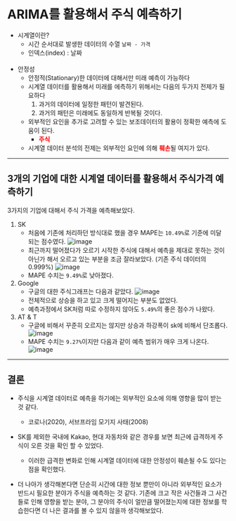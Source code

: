 # ARIMA를 활용해서 주식 예측하기

- 시계열이란?
    - 시간 순서대로 발생한 데이터의 수열 ```날짜 - 가격```
    - 인덱스(index) : 날짜
    <br>  
- 안정성
    - 안정적(Stationary)한 데이터에 대해서만 미래 예측이 가능하다 
    - 시계열 데이터를 활용해서 미래를 에측하기 위해서는 다음의 두가지 전제가 필요하다
        1. 과거의 데이터에 일정한 패턴이 발견된다.
        2. 과거의 패턴은 미래에도 동일하게 반복될 것이다.
    - 외부적인 요인을 추가로 고려할 수 있는 보조데이터의 활용이 정확한 예측에 도움이 된다.
        - <font color='red'>**주식**</font>
    - 시계열 데이터 분석의 전제는 외부적인 요인에 의해 <font color='red'>**훼손**</font>될 여지가 있다.
    
---

## 3개의 기업에 대한 시계열 데이터를 활용해서 주식가격 예측하기

3가지의 기업에 대해서 주식 가격을 예측해보았다.
1. SK
    - 처음에 기존에 처리하던 방식대로 했을 경우 MAPE는 ```10.49%```로 기준에 미달 되는 점수였다.
        ![image](https://user-images.githubusercontent.com/48716219/90117614-22fa1580-dd92-11ea-97cc-641a49311820.png)
    - 최근까지 떨어졌다가 오르기 시작한 주식에 대해서 예측을 제대로 못하는 것이 아닌가  해서 오르고 있는 부분을 조금 잘라보았다. (기존 주식 데이터의 0.999%)
        ![image](https://user-images.githubusercontent.com/48716219/90117587-1b3a7100-dd92-11ea-85f4-99aa0a6861a2.png)
    - MAPE 수치는 ```9.49%```로 낮아졌다.
2. Google
    - 구글의 대한 주식그래프는 다음과 같았다.
        ![image](https://user-images.githubusercontent.com/48716219/90117934-86844300-dd92-11ea-8f0d-241fc3c4c0e4.png)
    - 전체적으로 상승을 하고 있고 크게 떨어지는 부분도 없었다.
    - 예측과정에서 SK처럼 따로 수정하지 않아도 ```5.49%```의 좋은 점수가 나왔다.
3. AT & T  
    - 구글에 비해서 꾸준히 오르지는 않지만 상승과 하강폭이 sk에 비해서 단조롭다.
        ![image](https://user-images.githubusercontent.com/48716219/90118149-c8ad8480-dd92-11ea-90c8-af4a946e5139.png)
    - MAPE 수치는 ```9.27%```이지만 다음과 같이 예측 범위가 매우 크게 나온다.
        ![image](https://user-images.githubusercontent.com/48716219/90118295-014d5e00-dd93-11ea-9baa-5a0d8038ecd8.png)

---

## 결론
- 주식을 시계열 데이터로 예측을 하기에는 외부적인 요소에 의해 영향을 많이 받는 것 같다.
    - 코로나(2020), 서브프라임 모기지 사태(2008)
- SK를 제외한 국내에 Kakao, 현대 자동차와 같은 경우를 보면 최근에 급격하게 주식이 오른 것을 확인 할 수 있었다.
    - 이러한 급격한 변화로 인해 시계열 데이터에 대한 안정성이 훼손될 수도 있다는 점을 확인했다.

- 더 나아가 생각해본다면 단순히 시간에 대한 정보 뿐만이 아니라 외부적인 요소가 반드시 필요한 분야가 주식을 예측하는 것 같다. 기존에 크고 작은 사건들과 그 사건들로 인해 영향을 받는 분야, 그 분야의 주식이 얼만큼 떨어졌는지에 대한 정보를 학습한다면 더 나은 결과를 볼 수 있지 않을까 생각해보았다.
